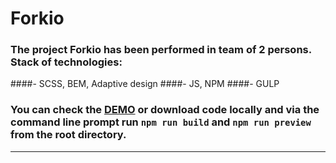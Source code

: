 # Forkio
### The project Forkio has been performed in team of 2 persons. Stack of technologies:
####- SCSS, BEM, Adaptive design
####- JS, NPM
####- GULP
### You can check the [DEMO](https://forkio-sage.vercel.app/) or download code locally and via the command line prompt run `npm run build` and `npm run preview` from the root directory.
<hr>